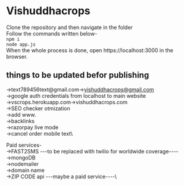 # Vishuddhacrops

Clone the repository and then navigate in the folder\
Follow the commands written below-\
`npm i`\
`node app.js`\
When the whole process is done, open https://localhost:3000 in the browser.


## things to be updated befor publishing
->text789456text@gmail.com->vishuddhacrops@gmail.com\
->google auth credentials from localhost to main website\
->vscrops.herokuapp.com->vishuddhacrops.com\
->SEO checker otmization\
->add www. \
->backlinks\
->razorpay live mode\
->cancel order mobile text\




Paid services-\
->FAST2SMS ---to be replaced with twilio for worldwide coverage----\
->mongoDB\
->nodemailer\
->domain name\
->ZIP CODE api ---maybe a paid service----\







